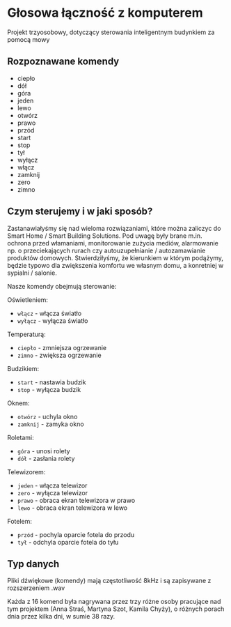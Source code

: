 # Głosowa łączność z komputerem
Projekt trzyosobowy, dotyczący sterowania inteligentnym budynkiem za pomocą mowy

## Rozpoznawane komendy
* ciepło
* dół
* góra
* jeden
* lewo
* otwórz
* prawo
* przód
* start
* stop
* tył
* wyłącz
* włącz
* zamknij
* zero
* zimno

## Czym sterujemy i w jaki sposób?
Zastanawiałyśmy się nad wieloma rozwiązaniami, które można zaliczyc do Smart Home / Smart Building Solutions. Pod uwagę były brane m.in. ochrona przed włamaniami, monitorowanie zużycia mediów, alarmowanie np. o przeciekających rurach czy autouzupełnianie / autozamawianie produktów domowych. Stwierdziłyśmy, że kierunkiem w którym podążymy, będzie typowo dla zwiększenia komfortu we własnym domu, a konretniej w sypialni / salonie.

Nasze komendy obejmują sterowanie:

Oświetleniem: 
* `włącz` - włącza światło
* `wyłącz` - wyłącza światło

Temperaturą:
* `ciepło` - zmniejsza ogrzewanie
* `zimno` - zwiększa ogrzewanie

Budzikiem:
* `start` - nastawia budzik
* `stop` - wyłącza budzik

Oknem:
* `otwórz` - uchyla okno
* `zamknij` - zamyka okno 

Roletami:
* `góra` - unosi rolety 
* `dół` - zasłania rolety 

Telewizorem:
* `jeden` - włącza telewizor
* `zero` - wyłącza telewizor
* `prawo` - obraca ekran telewizora w prawo
* `lewo` - obraca ekran telewizora w lewo

Fotelem:
* `przód` - pochyla oparcie fotela do przodu
* `tył` - odchyla oparcie fotela do tyłu

## Typ danych
Pliki dźwiękowe (komendy) mają częstotliwość 8kHz i są zapisywane z rozszerzeniem .wav 

Każda z 16 komend była nagrywana przez trzy różne osoby pracujące nad tym projektem (Anna Straś, Martyna Szot, Kamila Chyży), o różnych porach dnia przez kilka dni, w sumie 38 razy.
